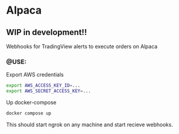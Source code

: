 # Alpaca
## WIP in development!!
Webhooks for TradingView alerts to execute orders on Alpaca

### @USE:

Export AWS credentials
```bash
export AWS_ACCESS_KEY_ID=...
export AWS_SECRET_ACCESS_KEY=...
```

Up docker-compose
```bash
docker compose up
```

This should start ngrok on any machine and start recieve webhooks.
